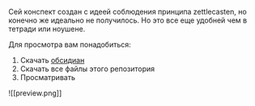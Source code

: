 Сей конспект создан с идеей соблюдения принципа zettlecasten, но конечно же идеально не получилось. Но это все еще удобней чем в тетради или ноушене. 

Для просмотра вам понадобиться:
1. Скачать [обсидиан](https://obsidian.md)
2. Скачать все файлы этого репозитория
3. Просматривать

![[preview.png]]